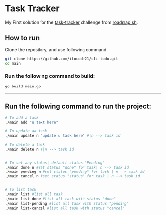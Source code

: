 # Task Tracker 

My First solution for the  [task-tracker](https://roadmap.sh/projects/task-tracker) challenge from [roadmap.sh](https://roadmap.sh/).


## How to run

Clone the repository, and use following command

```bash
git clone https://github.com/itocode21/cli-todo.git
cd main
```




### Run the following command to build:

```bash
go build main.go
```
-----------------------------

## Run the following command to  run the project:
```bash
# To add a task
./main add "u text here"

# To update aa task
./main update n "update u task here" #|n --> task id

# To delete a task
./main delete n #|n --> task id


# To set any status| default status "Pending"
./main done n #set status "done" for task| n --> task id
./main pending n #set status "pending" for task | n --> task id
./main cancel n #set status "status" for task | n --> task id


# To list task
./main list #list all task
./main list-done #list all task with status "done"
./main list-pending #list all task with status "pending"
./main list-cancel #list all task with status "cancel"

```
